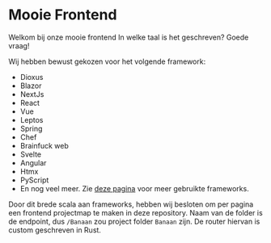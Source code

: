# Mooie Frontend

Welkom bij onze mooie frontend
In welke taal is het geschreven? Goede vraag!

Wij hebben bewust gekozen voor het volgende framework:
- Dioxus
- Blazor
- NextJs
- React
- Vue
- Leptos
- Spring
- Chef
- Brainfuck web
- Svelte
- Angular
- Htmx
- PyScript
- En nog veel meer. Zie [deze pagina](https://esolangs.org/wiki/Joke_language_list) voor meer gebruikte frameworks.

Door dit brede scala aan frameworks, hebben wij besloten om per pagina een frontend projectmap te maken in deze repository.
Naam van de folder is de endpoint, dus `/Banaan` zou project folder `Banaan` zijn.
De router hiervan is custom geschreven in Rust.